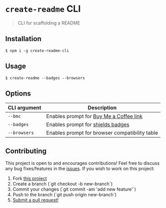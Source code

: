 # `create-readme` CLI

> CLI for scaffolding a README

## Installation

```shell
$ npm i -g create-readme-cli
```

## Usage

```shell
$ create-readme --badges --browsers
```

## Options

| CLI argument | Description                                                             |
| ------------ | ----------------------------------------------------------------------- |
| `--bmc`      | Enables prompt for [Buy Me a Coffee link](https://www.buymeacoffee.com) |
| `--badges`   | Enables prompt for [shields badges](https://shields.io)                 |
| `--browsers` | Enables prompt for browser compatibility table                          |

## Contributing

This project is open to and encourages contributions! Feel free to discuss any bug fixes/features in the [issues](https://github.com/shwilliam/readme/issues). If you wish to work on this project:

1. Fork [this project](https://github.com/shwilliam/readme)
2. Create a branch (\`git checkout -b new-branch\`)
3. Commit your changes (\`git commit -am 'add new feature'\`)
4. Push to the branch (\`git push origin new-branch\`)
5. [Submit a pull request!](https://github.com/shwilliam/readme/pull/new/master)
